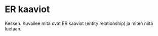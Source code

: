 # ER kaaviot

Kesken. Kuvailee mitä ovat ER kaaviot \(entity relationship\) ja miten niitä luetaan.

